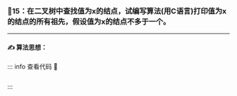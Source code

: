 ### :page_with_curl:15：在二叉树中查找值为x的结点，试编写算法(用C语言)打印值为x的结点的所有祖先，假设值为x的结点不多于一个。

---

#### :writing_hand: 算法思想：
> 

<!-- ::: details 查看代码  -->
::: info  查看代码 :cup_with_straw:
```C


```
:::

